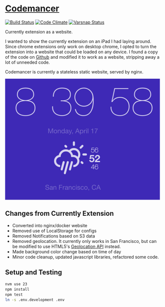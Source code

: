 [Codemancer](https://www.codemancer.com/)
=========================================

[![Build Status](https://drone.albertyw.com/api/badges/albertyw/codemancer/status.svg)](https://drone.albertyw.com/albertyw/codemancer)
[![Code Climate](https://codeclimate.com/github/albertyw/codemancer/badges/gpa.svg)](https://codeclimate.com/github/albertyw/codemancer)
[![Varsnap Status](https://www.varsnap.com/project/5760d307-1a12-4bc3-9688-eb5200da81ed/varsnap_badge.svg)](https://www.varsnap.com/project/5760d307-1a12-4bc3-9688-eb5200da81ed/)

Currently extension as a website.

I wanted to show the currently extension on an iPad I had laying around.  Since
chrome extensions only work on desktop chrome, I opted to turn the extension into
a website that could be loaded on any device.  I found a copy of the code on
[Github](https://github.com/vinitkumar/currently) and modified it to work as a website,
stripping away a lot of unneeded code.

Codemancer is currently a stateless static website, served by nginx.

![Screenshot](/codemancer/img/screenshot.png?raw=true "Screenshot")

Changes from Currently Extension
--------------------------------

 - Converted into nginx/docker website
 - Removed use of LocalStorage for configs
 - Removed Notifications based on S3 data
 - Removed geolocation.  It currently only works in San Francisco, but can be modified to use HTML5's
   [Geolocation API](https://developer.mozilla.org/en-US/docs/Web/API/Geolocation/Using_geolocation) instead.
 - Made background color change based on time of day
 - Minor code cleanup, updated javascript libraries, refactored some code.

Setup and Testing
-----------------

```bash
nvm use 23
npm install
npm test
ln -s .env.development .env
```
